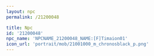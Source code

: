 ```yaml
---
layout: npc
permalink: /21200048

title: Npc
id: '21200048'
npc_name: 'NPCNAME_21200048_NAME:[F]Timaion01'
icon_url: 'portrait/mob/21001000_m_chronosblack_p.png'
---
```

